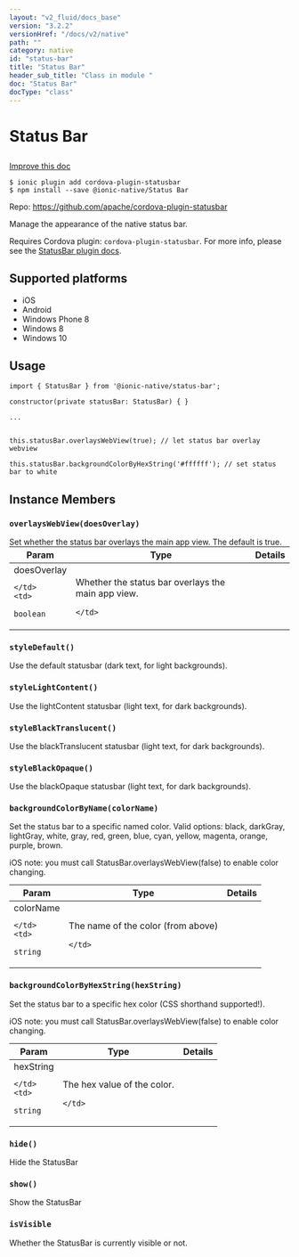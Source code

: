 ```yaml
---
layout: "v2_fluid/docs_base"
version: "3.2.2"
versionHref: "/docs/v2/native"
path: ""
category: native
id: "status-bar"
title: "Status Bar"
header_sub_title: "Class in module "
doc: "Status Bar"
docType: "class"
---
```








<h1 class="api-title">
  
  Status Bar
  

  

  </h1>

<a class="improve-v2-docs" href="http://github.com/driftyco/ionic-native/edit/master/src/@ionic-native/plugins/status-bar/index.ts#L4">
  Improve this doc
</a>



<!-- decorators -->





<pre><code>$ ionic plugin add cordova-plugin-statusbar
$ npm install --save @ionic-native/Status Bar
</code></pre>
<p>Repo:
  <a href="https://github.com/apache/cordova-plugin-statusbar">
    https://github.com/apache/cordova-plugin-statusbar
  </a>
</p>

<!-- description -->

<p>Manage the appearance of the native status bar.</p>
<p>Requires Cordova plugin: <code>cordova-plugin-statusbar</code>. For more info, please see the <a href="https://github.com/apache/cordova-plugin-statusbar">StatusBar plugin docs</a>.</p>


<!-- @platforms tag -->
<h2>Supported platforms</h2>

<ul>
  <li>iOS</li><li>Android</li><li>Windows Phone 8</li><li>Windows 8</li><li>Windows 10</li>
</ul>

<!-- @platforms tag end -->


<!-- if doc.decorators -->

<!-- @usage tag -->

<h2>Usage</h2>

<pre><code class="lang-typescript">import { StatusBar } from &#39;@ionic-native/status-bar&#39;;

constructor(private statusBar: StatusBar) { }

...


this.statusBar.overlaysWebView(true); // let status bar overlay webview

this.statusBar.backgroundColorByHexString(&#39;#ffffff&#39;); // set status bar to white
</code></pre>




<!-- @property tags -->




<!-- methods on the class -->

<h2>Instance Members</h2>
<div id="overlaysWebView"></div>
<h3>
  <code>overlaysWebView(doesOverlay)</code>
  

</h3>
Set whether the status bar overlays the main app view. The default
is true.

<table class="table param-table" style="margin:0;">
  <thead>
  <tr>
    <th>Param</th>
    <th>Type</th>
    <th>Details</th>
  </tr>
  </thead>
  <tbody>
  
  <tr>
    <td>
      doesOverlay
      
    </td>
    <td>
      
<code>boolean</code>
    </td>
    <td>
      <p>Whether the status bar overlays the main app view.</p>

      
    </td>
  </tr>
  
  </tbody>
</table>

<div id="styleDefault"></div>
<h3>
  <code>styleDefault()</code>
  

</h3>
Use the default statusbar (dark text, for light backgrounds).



<div id="styleLightContent"></div>
<h3>
  <code>styleLightContent()</code>
  

</h3>
Use the lightContent statusbar (light text, for dark backgrounds).



<div id="styleBlackTranslucent"></div>
<h3>
  <code>styleBlackTranslucent()</code>
  

</h3>
Use the blackTranslucent statusbar (light text, for dark backgrounds).



<div id="styleBlackOpaque"></div>
<h3>
  <code>styleBlackOpaque()</code>
  

</h3>
Use the blackOpaque statusbar (light text, for dark backgrounds).



<div id="backgroundColorByName"></div>
<h3>
  <code>backgroundColorByName(colorName)</code>
  

</h3>
Set the status bar to a specific named color. Valid options:
black, darkGray, lightGray, white, gray, red, green, blue, cyan, yellow, magenta, orange, purple, brown.

iOS note: you must call StatusBar.overlaysWebView(false) to enable color changing.

<table class="table param-table" style="margin:0;">
  <thead>
  <tr>
    <th>Param</th>
    <th>Type</th>
    <th>Details</th>
  </tr>
  </thead>
  <tbody>
  
  <tr>
    <td>
      colorName
      
    </td>
    <td>
      
<code>string</code>
    </td>
    <td>
      <p>The name of the color (from above)</p>

      
    </td>
  </tr>
  
  </tbody>
</table>

<div id="backgroundColorByHexString"></div>
<h3>
  <code>backgroundColorByHexString(hexString)</code>
  

</h3>
Set the status bar to a specific hex color (CSS shorthand supported!).

iOS note: you must call StatusBar.overlaysWebView(false) to enable color changing.

<table class="table param-table" style="margin:0;">
  <thead>
  <tr>
    <th>Param</th>
    <th>Type</th>
    <th>Details</th>
  </tr>
  </thead>
  <tbody>
  
  <tr>
    <td>
      hexString
      
    </td>
    <td>
      
<code>string</code>
    </td>
    <td>
      <p>The hex value of the color.</p>

      
    </td>
  </tr>
  
  </tbody>
</table>

<div id="hide"></div>
<h3>
  <code>hide()</code>
  

</h3>
Hide the StatusBar



<div id="show"></div>
<h3>
  <code>show()</code>
  

</h3>
Show the StatusBar



<div id="isVisible"></div>
<h3>
  <code>isVisible</code>
  

</h3>
Whether the StatusBar is currently visible or not.







<!-- other classes -->

<!-- end other classes -->

<!-- interfaces -->

<!-- end interfaces -->

<!-- related link --><!-- end content block -->


<!-- end body block -->

